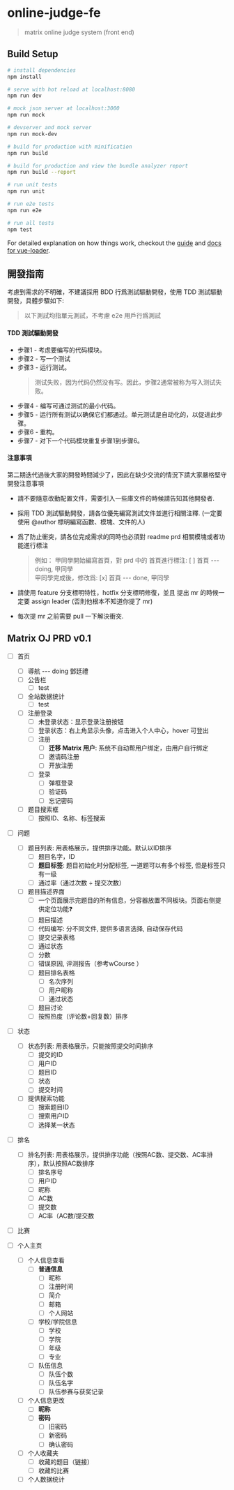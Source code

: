 # online-judge-fe

> matrix online judge system (front end)

## Build Setup

``` bash
# install dependencies
npm install

# serve with hot reload at localhost:8080
npm run dev

# mock json server at localhost:3000
npm run mock

# devserver and mock server
npm run mock-dev

# build for production with minification
npm run build

# build for production and view the bundle analyzer report
npm run build --report

# run unit tests
npm run unit

# run e2e tests
npm run e2e

# run all tests
npm test
```

For detailed explanation on how things work, checkout the [guide](http://vuejs-templates.github.io/webpack/) and [docs for vue-loader](http://vuejs.github.io/vue-loader).

## 開發指南

考慮到需求的不明確，不建議採用 BDD 行爲測試驅動開發，使用 TDD 測試驅動開發，具體步驟如下:
> 以下測試均指單元測試，不考慮 e2e 用戶行爲測試

#### TDD 測試驅動開發

- 步骤1 - 考虑要编写的代码模块。
- 步骤2 - 写一个测试
- 步骤3 - 运行测试。
  > 测试失败，因为代码仍然没有写。因此，步骤2通常被称为写入测试失败。
- 步骤4 - 编写可通过测试的最小代码。
- 步骤5 - 运行所有测试以确保它们都通过。单元测试是自动化的，以促进此步骤。
- 步骤6 - 重构。
- 步骤7 - 对下一个代码模块重复步骤1到步骤6。

#### 注意事項

第二期迭代過後大家的開發時間減少了，因此在缺少交流的情況下請大家嚴格堅守開發注意事項

- 請不要隨意改動配置文件，需要引入一些庫文件的時候請告知其他開發者.
- 採用 TDD 測試驅動開發，請各位優先編寫測試文件並進行相關注釋. (一定要使用 @author 標明編寫函數、模塊、文件的人)
- 爲了防止衝突，請各位完成需求的同時也必須對 readme prd 相關模塊或者功能進行標注 

  > 例如： 甲同學開始編寫首頁，對 prd 中的 首頁進行標注: [ ] 首頁 --- doing, 甲同學  
  >       甲同學完成後，修改爲: [x] 首頁 --- done, 甲同學  

- 請使用 feature 分支標明特性，hotfix 分支標明修復，並且 提出 mr 的時候一定要 assign leader (否則他根本不知道你提了 mr)
- 每次提 mr 之前需要 pull 一下解決衝突.

## Matrix OJ PRD v0.1

- [ ] 首页
  - [ ] 導航 --- doing 鄧廷禮
  - [ ] 公告栏
      - [ ] test
  - [ ] 全站数据统计
      - [ ] test
  - [ ] 注册登录
      - [ ] 未登录状态：显示登录注册按钮
      - [ ] 登录状态：右上角显示头像，点击进入个人中心，hover 可登出
      - [ ] 注册
          - [ ] **迁移 Matrix 用户**: 系统不自动帮用户绑定，由用户自行绑定
          - [ ] 邀请码注册
          - [ ] 开放注册
      - [ ] 登录
          - [ ] 弹框登录
          - [ ] 验证码
          - [ ] 忘记密码
  - [ ] 题目搜索框
      - [ ] 按照ID、名称、标签搜索

- [ ] 问题
  - [ ] 题目列表: 用表格展示，提供排序功能。默认以ID排序
      - [ ] 题目名字，ID
      - [ ] **题目标签**: 题目初始化时分配标签, 一道题可以有多个标签, 但是标签只有一级
      - [ ] 通过率（通过次数 ÷ 提交次数）
  - [ ] 题目描述界面
      - [ ] 一个页面展示完题目的所有信息，分容器放置不同板块。页面右侧提供定位功能❓
      - [ ] 题目描述
      - [ ] 代码编写: 分不同文件, 提供多语言选择, 自动保存代码
      - [ ] 提交记录表格
      - [ ] 通过状态
      - [ ] 分数
      - [ ] 错误原因, 评测报告（参考wCourse ）
      - [ ] 题目排名表格
          - [ ] 名次序列
          - [ ] 用户昵称
          - [ ] 通过状态
      - [ ] 题目讨论
      - [ ] 按照热度（评论数+回复数）排序

- [ ] 状态
  - [ ] 状态列表: 用表格展示，只能按照提交时间排序
      - [ ] 提交的ID
      - [ ] 用户ID
      - [ ] 题目ID
      - [ ] 状态
      - [ ] 提交时间
  - [ ] 提供搜索功能
      - [ ] 搜索题目ID
      - [ ] 搜索用户ID
      - [ ] 选择某一状态

- [ ] 排名
  - [ ] 排名列表: 用表格展示，提供排序功能（按照AC数、提交数、AC率排序），默认按照AC数排序
      - [ ] 排名序号
      - [ ] 用户ID
      - [ ] 昵称
      - [ ] AC数
      - [ ] 提交数
      - [ ] AC率（AC数/提交数

- [ ] 比赛

- [ ] 个人主页
  - [ ] 个人信息查看
      - [ ] **普通信息**
          - [ ] 昵称
          - [ ] 注册时间
          - [ ] 简介
          - [ ] 邮箱
          - [ ] 个人网站
      - [ ] 学校/学院信息
          - [ ] 学校
          - [ ] 学院
          - [ ] 年级
          - [ ] 专业
      - [ ] 队伍信息
          - [ ] 队伍个数
          - [ ] 队伍名字
          - [ ] 队伍参赛与获奖记录
  - [ ] 个人信息更改
      - [ ] **昵称**
      - [ ] **密码**
          - [ ] 旧密码
          - [ ] 新密码
          - [ ] 确认密码
  - [ ] 个人收藏夹
      - [ ] 收藏的题目（链接）
      - [ ] 收藏的比赛
  - [ ] 个人数据统计
